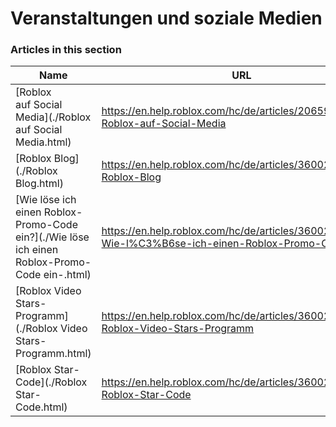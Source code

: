 # Veranstaltungen und soziale Medien  
### Articles in this section
Name|URL
-|-
[Roblox auf Social Media](./Roblox auf Social Media.html) |https://en.help.roblox.com/hc/de/articles/206596923-Roblox-auf-Social-Media
[Roblox Blog](./Roblox Blog.html) |https://en.help.roblox.com/hc/de/articles/360029134331-Roblox-Blog
[Wie löse ich einen Roblox-Promo-Code ein?](./Wie löse ich einen Roblox-Promo-Code ein-.html) |https://en.help.roblox.com/hc/de/articles/360029650831-Wie-l%C3%B6se-ich-einen-Roblox-Promo-Code-ein-
[Roblox Video Stars-Programm](./Roblox Video Stars-Programm.html) |https://en.help.roblox.com/hc/de/articles/360026092011-Roblox-Video-Stars-Programm
[Roblox Star-Code](./Roblox Star-Code.html) |https://en.help.roblox.com/hc/de/articles/360026181292-Roblox-Star-Code